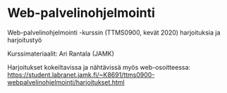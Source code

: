 # Web-palvelinohjelmointi
 Web-palvelinohjelmointi -kurssin (TTMS0900, kevät 2020) harjoituksia ja harjoitustyö
 
 Kurssimateriaalit: Ari Rantala (JAMK)

Harjoitukset kokeiltavissa ja nähtävissä myös web-osoitteessa: https://student.labranet.jamk.fi/~K8691/ttms0900-webpalvelinohjelmointi/harjoitukset.html
